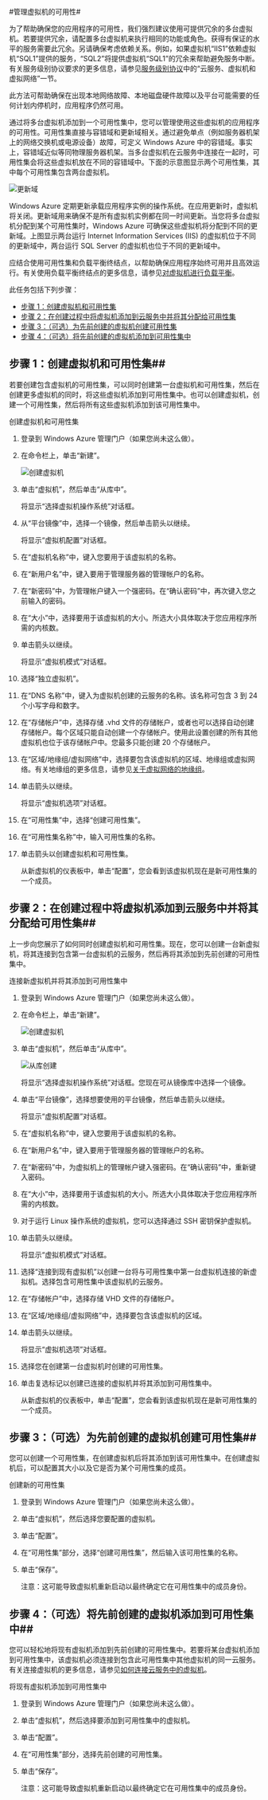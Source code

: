 <properties writer="kathydav" editor="tysonn" manager="jeffreyg" />
<tags ms.service=""
    ms.date="10/28/2014"
    wacn.date="04/11/2015"
    /> 

#管理虚拟机的可用性#

为了帮助确保您的应用程序的可用性，我们强烈建议使用可提供冗余的多台虚拟机。若要提供冗余，请配置多台虚拟机来执行相同的功能或角色。获得有保证的水平的服务需要此冗余。另请确保考虑依赖关系。例如，如果虚拟机“IIS1”依赖虚拟机“SQL1”提供的服务，“SQL2”将提供虚拟机“SQL1”的冗余来帮助避免服务中断。有关服务级别协议要求的更多信息，请参见[服务级别协议](http://www.windowsazure.cn/zh-cn/support/legal/sla)中的“云服务、虚拟机和虚拟网络”一节。

此方法可帮助确保在出现本地网络故障、本地磁盘硬件故障以及平台可能需要的任何计划内停机时，应用程序仍然可用。

通过将多台虚拟机添加到一个可用性集中，您可以管理使用这些虚拟机的应用程序的可用性。可用性集直接与容错域和更新域相关。通过避免单点（例如服务器机架上的网络交换机或电源设备）故障，可定义 Windows Azure 中的容错域。事实上，容错域近似等同物理服务器机架。当多台虚拟机在云服务中连接在一起时，可用性集会将这些虚拟机放在不同的容错域中。下面的示意图显示两个可用性集，其中每个可用性集包含两台虚拟机。

![更新域](./media/manage-vm-availability/UpdateDomains.png)

Windows Azure 定期更新承载应用程序实例的操作系统。在应用更新时，虚拟机将关闭。更新域用来确保不是所有虚拟机实例都在同一时间更新。当您将多台虚拟机分配到某个可用性集时，Windows Azure 可确保这些虚拟机将分配到不同的更新域。上图显示两台运行 Internet Information Services (IIS) 的虚拟机位于不同的更新域中，两台运行 SQL Server 的虚拟机也位于不同的更新域中。

应结合使用可用性集和负载平衡终结点，以帮助确保应用程序始终可用并且高效运行。有关使用负载平衡终结点的更多信息，请参见[对虚拟机进行负载平衡][]。

此任务包括下列步骤：

- [步骤 1：创建虚拟机和可用性集][]
- [步骤 2：在创建过程中将虚拟机添加到云服务中并将其分配给可用性集][]
- [步骤 3：（可选）为先前创建的虚拟机创建可用性集][]
- [步骤 4：（可选）将先前创建的虚拟机添加到可用性集中][]

## <a id="createset"> </a>步骤 1：创建虚拟机和可用性集##

若要创建包含虚拟机的可用性集，可以同时创建第一台虚拟机和可用性集，然后在创建更多虚拟机的同时，将这些虚拟机添加到可用性集中。也可以创建虚拟机，创建一个可用性集，然后将所有这些虚拟机添加到该可用性集中。

创建虚拟机和可用性集

1. 登录到 Windows Azure 管理门户（如果您尚未这么做）。

2. 在命令栏上，单击“新建”。

	![创建虚拟机](./media/manage-vm-availability/Create.png)

3. 单击“虚拟机”，然后单击“从库中”。


	将显示“选择虚拟机操作系统”对话框。
	
4. 从“平台镜像”中，选择一个镜像，然后单击箭头以继续。

	将显示“虚拟机配置”对话框。

5. 在“虚拟机名称”中，键入您要用于该虚拟机的名称。

6. 在“新用户名”中，键入要用于管理服务器的管理帐户的名称。

7. 在“新密码”中，为管理帐户键入一个强密码。在“确认密码”中，再次键入您之前输入的密码。

8. 在“大小”中，选择要用于该虚拟机的大小。所选大小具体取决于您应用程序所需的内核数。

9. 单击箭头以继续。

	将显示“虚拟机模式”对话框。
	
10. 选择“独立虚拟机”。

11. 在“DNS 名称”中，键入为虚拟机创建的云服务的名称。该名称可包含 3 到 24 个小写字母和数字。

12. 在“存储帐户”中，选择存储 .vhd 文件的存储帐户，或者也可以选择自动创建存储帐户。每个区域只能自动创建一个存储帐户。使用此设置创建的所有其他虚拟机也位于该存储帐户中。您最多只能创建 20 个存储帐户。

13. 在“区域/地缘组/虚拟网络”中，选择要包含该虚拟机的区域、地缘组或虚拟网络。有关地缘组的更多信息，请参见[关于虚拟网络的地缘组][]。

14. 单击箭头以继续。

	将显示“虚拟机选项”对话框。

15. 在“可用性集”中，选择“创建可用性集”。
 
16. 在“可用性集名称”中，输入可用性集的名称。

17. 单击箭头以创建虚拟机和可用性集。

	从新虚拟机的仪表板中，单击“配置”，您会看到该虚拟机现在是新可用性集的一个成员。

## <a id="addmachine"> </a>步骤 2：在创建过程中将虚拟机添加到云服务中并将其分配给可用性集##

上一步向您展示了如何同时创建虚拟机和可用性集。现在，您可以创建一台新虚拟机，将其连接到包含第一台虚拟机的云服务，然后再将其添加到先前创建的可用性集中。

连接新虚拟机并将其添加到可用性集中

1. 登录到 Windows Azure 管理门户（如果您尚未这么做）。

2. 在命令栏上，单击“新建”。

	![创建虚拟机](./media/manage-vm-availability/Create.png)

3. 单击“虚拟机”，然后单击“从库中”。

	![从库创建](./media/manage-vm-availability/CreateNew.png)

	将显示“选择虚拟机操作系统”对话框。您现在可从镜像库中选择一个镜像。

	
4. 单击“平台镜像”，选择想要使用的平台镜像，然后单击箭头以继续。

	将显示“虚拟机配置”对话框。

5. 在“虚拟机名称”中，键入您要用于该虚拟机的名称。

6. 在“新用户名”中，键入要用于管理服务器的管理帐户的名称。

7. 在“新密码”中，为虚拟机上的管理帐户键入强密码。在“确认密码”中，重新键入密码。

8. 在“大小”中，选择要用于该虚拟机的大小。所选大小具体取决于您应用程序所需的内核数。

9. 对于运行 Linux 操作系统的虚拟机，您可以选择通过 SSH 密钥保护虚拟机。

10. 单击箭头以继续。

	将显示“虚拟机模式”对话框。

	
11. 选择“连接到现有虚拟机”以创建一台将与可用性集中第一台虚拟机连接的新虚拟机。选择包含可用性集中该虚拟机的云服务。

12. 在“存储帐户”中，选择存储 VHD 文件的存储帐户。

13. 在“区域/地缘组/虚拟网络”中，选择要包含该虚拟机的区域。

14. 单击箭头以继续。

	将显示“虚拟机选项”对话框。

15. 选择您在创建第一台虚拟机时创建的可用性集。

16. 单击复选标记以创建已连接的虚拟机并将其添加到可用性集中。

	从新虚拟机的仪表板中，单击“配置”，您会看到该虚拟机现在是新可用性集的一个成员。

## <a id="previousmachine"> </a>步骤 3：（可选）为先前创建的虚拟机创建可用性集##

您可以创建一个可用性集，在创建虚拟机后将其添加到该可用性集中。在创建虚拟机后，可以配置其大小以及它是否为某个可用性集的成员。

创建新的可用性集

1. 登录到 Windows Azure 管理门户（如果您尚未这么做）。

2. 单击“虚拟机”，然后选择您要配置的虚拟机。

3. 单击“配置”。

4. 在“可用性集”部分，选择“创建可用性集”，然后输入该可用性集的名称。


5. 单击“保存”。

	注意：这可能导致虚拟机重新启动以最终确定它在可用性集中的成员身份。

## <a id="existingset"> </a>步骤 4：（可选）将先前创建的虚拟机添加到可用性集中##

您可以轻松地将现有虚拟机添加到先前创建的可用性集中。若要将某台虚拟机添加到可用性集中，该虚拟机必须连接到包含此可用性集中其他虚拟机的同一云服务。有关连接虚拟机的更多信息，请参见[如何连接云服务中的虚拟机][]。

将现有虚拟机添加到可用性集中

1. 登录到 Windows Azure 管理门户（如果您尚未这么做）。

2. 单击“虚拟机”，然后选择要添加到可用性集中的虚拟机。

3. 单击“配置”。

4. 在“可用性集”部分，选择先前创建的可用性集。

5. 单击“保存”。

	注意：这可能导致虚拟机重新启动以最终确定它在可用性集中的成员身份。


[步骤 1：创建虚拟机和可用性集]: #createset
[步骤 2：在创建过程中将虚拟机添加到云服务中并将其分配给可用性集]: #addmachine
[步骤 3：（可选）为先前创建的虚拟机创建可用性集]: #previousmachine
[步骤 4：（可选）将先前创建的虚拟机添加到可用性集中]: #existingset


<!-- LINKS -->

[对虚拟机进行负载平衡]: /documentation/articles/load-balance-virtual-machines
[关于虚拟网络的地缘组]:https://msdn.microsoft.com/zh-CN/library/windowsazure/jj156085.aspx
[如何连接云服务中的虚拟机]: /documentation/articles/virtual-machines-connect-cloud-service
